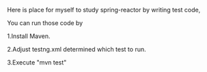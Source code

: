 Here is place for myself to study spring-reactor by writing test code,

You can run those code by

1.Install Maven.

2.Adjust testng.xml determined which test to run.

3.Execute "mvn test"